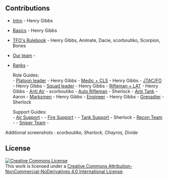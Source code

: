 ## Contributions

- [Intro](../index/) - Henry Gibbs
- [Basics](../basics/) - Henry Gibbs
- [TFO's Rulebook](../rulebook/) - Henry Gibbs, Animate, Dacie, scorboutiko, Scorpion, Bones
- [Our team](../team/) - 
- [Ranks](../ranks/) - 
  
    Role Guides:<br>
      - [Platoon leader](../RoleGuide/pltleader/) - Henry Gibbs
      - [Medic + CLS](../RoleGuide/medic/) - Henry Gibbs
      - [JTAC/FO](../RoleGuide/jtac/) - Henry Gibbs
      - [Squad leader](../RoleGuide/sql/) - Henry Gibbs
      - [Rifleman + LAT](../RoleGuide/rifleman/) - Henry Gibbs
      - [Anti Air](../RoleGuide/AA/) - scorboutiko
      - [Auto Rifleman](../RoleGuide/AR/) - Sherlock
      - [Anti Tank](../RoleGuide/AT/) - Aaron
      - [Marksmen](../RoleGuide/marksmen/) - Henry Gibbs
      - [Engineer](../RoleGuide/eod/) - Henry Gibbs
      - [Grenadier](../RoleGuide/grenadier/) - Sherlock
  
    Support Guides:<br>
      - [Air Support](../SupportRoles/Air-Support/) - 
      - [Fire Support](../SupportRoles/Fire-Support/) - 
      - [Tank Support](../SupportRoles/Tank-Support/) - Sherlock
      - [Recon Team](../SupportRoles/Recon-Team/) - 
      - [Sniper Team](../SupportRoles/Sniper-Team/) - 

Additional screenshots : *scorboutiko, Sherlock, Chayros, Divide*

## License
<a rel="license" href="http://creativecommons.org/licenses/by-nc-nd/4.0/"><img alt="Creative Commons License" style="border-width:0" src="https://i.creativecommons.org/l/by-nc-nd/4.0/88x31.png" /></a><br />This work is licensed under a <a rel="license" href="http://creativecommons.org/licenses/by-nc-nd/4.0/">Creative Commons Attribution-NonCommercial-NoDerivatives 4.0 International License</a>.
